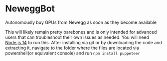 # NeweggBot
Autonomously buy GPUs from Newegg as soon as they become available

This will likely remain pretty barebones and is only intended for advanced users that can troubleshoot their own issues as needed.
You will need [Node.js 14](https://nodejs.org/en/) to run this.
After installing via git or by downloading the code and extracting it, navigate to the folder where the files are located via powershell(or equivalent console) and run `npm install puppeteer`
